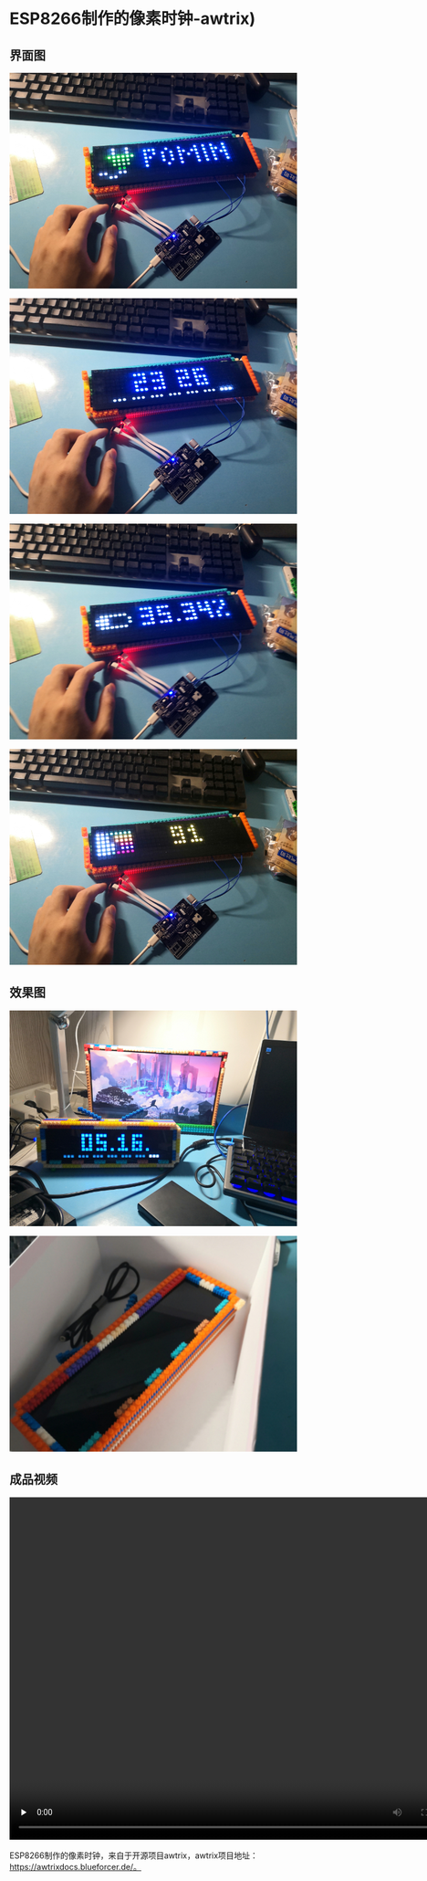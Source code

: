 # **ESP8266制作的像素时钟-awtrix)**
## 界面图

![---](.\\Picture\\界面-1.jpg)

![---](.\\Picture\\界面-2.jpg)

![---](.\\Picture\\界面-3.jpg)

![---](.\\Picture\\界面-4.jpg)

## 效果图
![---](.\\Picture\\成品.jpg)

![---](.\\Picture\\外壳.jpg)

## 成品视频

<video id="video" controls="" preload="none" height="600" width="800">
    <source id="mp4" src=".\\Picture\\成品视频.mp4" type="video/mp4">
</video>

ESP8266制作的像素时钟，来自于开源项目awtrix，awtrix项目地址：https://awtrixdocs.blueforcer.de/。

